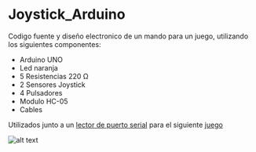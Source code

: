 # Joystick_Arduino

Codigo fuente y diseño electronico de un mando para un juego, utilizando los siguientes componentes:

* Arduino UNO
* Led naranja
* 5 Resistencias 220 Ω
* 2 Sensores Joystick
* 4 Pulsadores
* Modulo HC-05
* Cables

Utilizados junto a un [lector de puerto serial](https://github.com/AdrianN17/Conexion_Puertos_Com) para el siguiente [juego](https://github.com/AdrianN17/Kill_the_Zombies)

![alt text](https://i.imgur.com/hhKVrFt.png)

